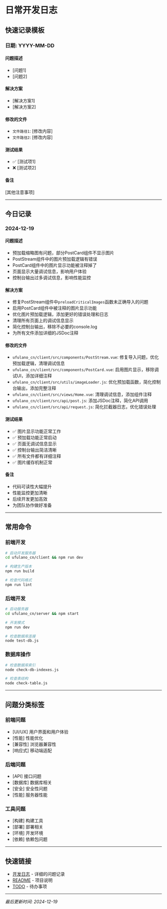 # 日常开发日志

## 快速记录模板

### 日期: YYYY-MM-DD

#### 问题描述
- [问题1]
- [问题2]

#### 解决方案
- [解决方案1]
- [解决方案2]

#### 修改的文件
- `文件路径1`: [修改内容]
- `文件路径2`: [修改内容]

#### 测试结果
- ✅ [测试项1]
- ❌ [测试项2]

#### 备注
[其他注意事项]

---

## 今日记录

### 2024-12-19

#### 问题描述
- 预加载缩略图有问题，部分PostCard组件不显示图片
- PostStream组件中的图片预加载逻辑有错误
- PostCard组件中的图片显示功能被注释掉了
- 页面显示大量调试信息，影响用户体验
- 控制台输出过多调试信息，影响性能监控

#### 解决方案
- 修复PostStream组件中`preloadCriticalImages`函数未正确导入的问题
- 启用PostCard组件中被注释的图片显示功能
- 优化图片预加载逻辑，添加更好的错误处理和日志
- 清理所有页面上的调试信息显示
- 简化控制台输出，移除不必要的console.log
- 为所有文件添加详细的JSDoc注释

#### 修改的文件
- `ufulano_cn/client/src/components/PostStream.vue`: 修复导入问题，优化预加载逻辑，清理调试信息
- `ufulano_cn/client/src/components/PostCard.vue`: 启用图片显示，移除调试UI，添加详细注释
- `ufulano_cn/client/src/utils/imageLoader.js`: 优化预加载函数，简化控制台输出，添加完整注释
- `ufulano_cn/client/src/views/Home.vue`: 清理调试信息，添加组件注释
- `ufulano_cn/client/src/api/post.js`: 添加JSDoc注释，简化API调用
- `ufulano_cn/client/src/api/request.js`: 简化拦截器日志，优化错误处理

#### 测试结果
- ✅ 图片显示功能正常工作
- ✅ 预加载功能正常启动
- ✅ 页面无调试信息显示
- ✅ 控制台输出简洁清晰
- ✅ 所有文件都有详细注释
- ✅ 图片缓存机制正常

#### 备注
- 代码可读性大幅提升
- 性能监控更加清晰
- 后续开发更加高效
- 为团队协作做好准备

---

## 常用命令

### 前端开发
```bash
# 启动开发服务器
cd ufulano_cn/client && npm run dev

# 构建生产版本
npm run build

# 检查代码格式
npm run lint
```

### 后端开发
```bash
# 启动服务器
cd ufulano_cn/server && npm start

# 开发模式
npm run dev

# 检查数据库连接
node test-db.js
```

### 数据库操作
```bash
# 检查数据库索引
node check-db-indexes.js

# 检查表结构
node check-table.js
```

---

## 问题分类标签

### 前端问题
- [UI/UX] 用户界面和用户体验
- [性能] 性能优化
- [兼容性] 浏览器兼容性
- [响应式] 移动端适配

### 后端问题
- [API] 接口问题
- [数据库] 数据库相关
- [安全] 安全性问题
- [性能] 服务器性能

### 工具问题
- [构建] 构建工具
- [部署] 部署相关
- [环境] 开发环境
- [依赖] 依赖包问题

---

## 快速链接

- [开发日志](./DEVELOPMENT_LOG.md) - 详细的问题记录
- [README](./README.md) - 项目说明
- [TODO](./todo.md) - 待办事项

---

*最后更新时间: 2024-12-19* 